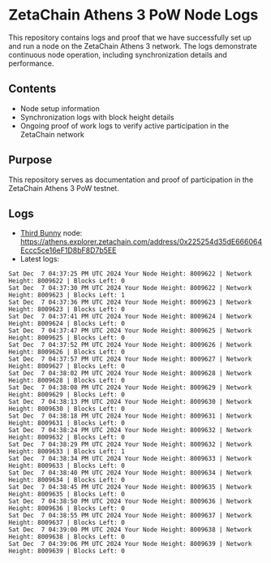 # ZetaChain Athens 3 PoW Node Logs
This repository contains logs and proof that we have successfully set up and run a node on the ZetaChain Athens 3 network. The logs demonstrate continuous node operation, including synchronization details and performance.

## Contents
- Node setup information
- Synchronization logs with block height details
- Ongoing proof of work logs to verify active participation in the ZetaChain network

## Purpose
This repository serves as documentation and proof of participation in the ZetaChain Athens 3 PoW testnet.

## Logs

- [Third Bunny](https://thirdbunny.xyz/) node: https://athens.explorer.zetachain.com/address/0x225254d35dE666064Eccc5ce16eF1D8bF8D7b5EE
- Latest logs:
```
Sat Dec  7 04:37:25 PM UTC 2024 Your Node Height: 8009622 | Network Height: 8009622 | Blocks Left: 0
Sat Dec  7 04:37:30 PM UTC 2024 Your Node Height: 8009622 | Network Height: 8009623 | Blocks Left: 1
Sat Dec  7 04:37:36 PM UTC 2024 Your Node Height: 8009623 | Network Height: 8009623 | Blocks Left: 0
Sat Dec  7 04:37:41 PM UTC 2024 Your Node Height: 8009624 | Network Height: 8009624 | Blocks Left: 0
Sat Dec  7 04:37:47 PM UTC 2024 Your Node Height: 8009625 | Network Height: 8009625 | Blocks Left: 0
Sat Dec  7 04:37:52 PM UTC 2024 Your Node Height: 8009626 | Network Height: 8009626 | Blocks Left: 0
Sat Dec  7 04:37:57 PM UTC 2024 Your Node Height: 8009627 | Network Height: 8009627 | Blocks Left: 0
Sat Dec  7 04:38:02 PM UTC 2024 Your Node Height: 8009628 | Network Height: 8009628 | Blocks Left: 0
Sat Dec  7 04:38:08 PM UTC 2024 Your Node Height: 8009629 | Network Height: 8009629 | Blocks Left: 0
Sat Dec  7 04:38:13 PM UTC 2024 Your Node Height: 8009630 | Network Height: 8009630 | Blocks Left: 0
Sat Dec  7 04:38:18 PM UTC 2024 Your Node Height: 8009631 | Network Height: 8009631 | Blocks Left: 0
Sat Dec  7 04:38:24 PM UTC 2024 Your Node Height: 8009632 | Network Height: 8009632 | Blocks Left: 0
Sat Dec  7 04:38:29 PM UTC 2024 Your Node Height: 8009632 | Network Height: 8009633 | Blocks Left: 1
Sat Dec  7 04:38:34 PM UTC 2024 Your Node Height: 8009633 | Network Height: 8009633 | Blocks Left: 0
Sat Dec  7 04:38:40 PM UTC 2024 Your Node Height: 8009634 | Network Height: 8009634 | Blocks Left: 0
Sat Dec  7 04:38:45 PM UTC 2024 Your Node Height: 8009635 | Network Height: 8009635 | Blocks Left: 0
Sat Dec  7 04:38:50 PM UTC 2024 Your Node Height: 8009636 | Network Height: 8009636 | Blocks Left: 0
Sat Dec  7 04:38:55 PM UTC 2024 Your Node Height: 8009637 | Network Height: 8009637 | Blocks Left: 0
Sat Dec  7 04:39:00 PM UTC 2024 Your Node Height: 8009638 | Network Height: 8009638 | Blocks Left: 0
Sat Dec  7 04:39:06 PM UTC 2024 Your Node Height: 8009639 | Network Height: 8009639 | Blocks Left: 0
```
